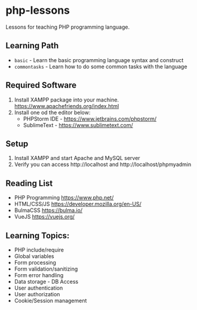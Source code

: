 # php-lessons

Lessons for teaching PHP programming language.

## Learning Path

* `basic` - Learn the basic programming language syntax and construct
* `commontasks` - Learn how to do some common tasks with the language

## Required Software

1. Install XAMPP package into your machine. https://www.apachefriends.org/index.html
2. Install one od the editor below:
   * PHPStorm IDE - https://www.jetbrains.com/phpstorm/
   * SublimeText - https://www.sublimetext.com/

## Setup

1. Install XAMPP and start Apache and MySQL server
2. Verify you can access http://localhost and http://localhost/phpmyadmin

## Reading List

* PHP Programming https://www.php.net/
* HTML/CSS/JS https://developer.mozilla.org/en-US/
* BulmaCSS https://bulma.io/
* VueJS https://vuejs.org/

## Learning Topics:

* PHP include/require
* Global variables
* Form processing
* Form validation/sanitizing
* Form error handling
* Data storage - DB Access
* User authentication
* User authorization
* Cookie/Session management
